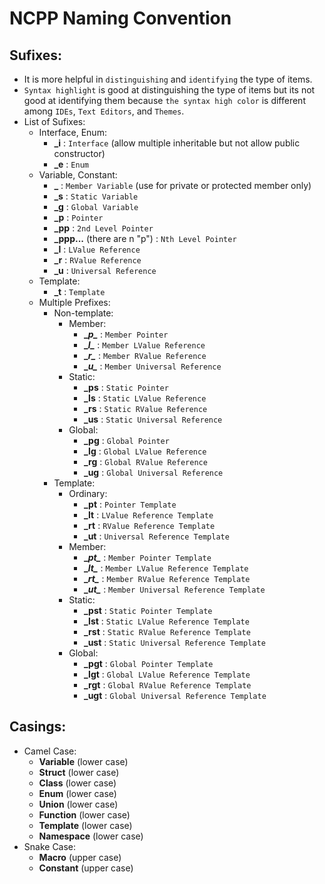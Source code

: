 # NCPP Naming Convention #
## Sufixes: ##
+ It is more helpful in `distinguishing` and `identifying` the type of items.
+ `Syntax highlight` is good at distinguishing the type of items but its not good at identifying them because `the syntax high color` is different among `IDEs`, `Text Editors`, and `Themes`.
+ List of Sufixes:
    + Interface, Enum:
        + **_i** : `Interface` (allow multiple inheritable but not allow public constructor)
        + **_e** : `Enum`
    + Variable, Constant:
        + **_** : `Member Variable` (use for private or protected member only)
        + **_s** : `Static Variable`
        + **_g** : `Global Variable`
        + **_p** : `Pointer`
        + **_pp** : `2nd Level Pointer`
        + **_ppp...** (there are n "p") : `Nth Level Pointer`
        + **_l** : `LValue Reference`
        + **_r** : `RValue Reference`
        + **_u** : `Universal Reference`
    + Template:
        + **_t** : `Template`
    + Multiple Prefixes:
        + Non-template:
            + Member:
                + **\__p\__** : `Member Pointer`
                + **\__l\__** : `Member LValue Reference`
                + **\__r\__** : `Member RValue Reference`
                + **\__u\__** : `Member Universal Reference`
            + Static:
                + **_ps** : `Static Pointer`
                + **_ls** : `Static LValue Reference`
                + **_rs** : `Static RValue Reference`
                + **_us** : `Static Universal Reference`
            + Global:
                + **_pg** : `Global Pointer`
                + **_lg** : `Global LValue Reference`
                + **_rg** : `Global RValue Reference`
                + **_ug** : `Global Universal Reference`
        + Template:
            + Ordinary:
                + **_pt** : `Pointer Template`
                + **_lt** : `LValue Reference Template`
                + **_rt** : `RValue Reference Template`
                + **_ut** : `Universal Reference Template`
            + Member:
                + **\__pt\__** : `Member Pointer Template`
                + **\__lt\__** : `Member LValue Reference Template`
                + **\__rt\__** : `Member RValue Reference Template`
                + **\__ut\__** : `Member Universal Reference Template`
            + Static:
                + **_pst** : `Static Pointer Template`
                + **_lst** : `Static LValue Reference Template`
                + **_rst** : `Static RValue Reference Template`
                + **_ust** : `Static Universal Reference Template`
            + Global:
                + **_pgt** : `Global Pointer Template`
                + **_lgt** : `Global LValue Reference Template`
                + **_rgt** : `Global RValue Reference Template`
                + **_ugt** : `Global Universal Reference Template`

## Casings: ##
- Camel Case:
    + **Variable** (lower case)
    + **Struct** (lower case)
    + **Class** (lower case)
    + **Enum** (lower case)
    + **Union** (lower case)
    + **Function** (lower case)
    + **Template** (lower case)
    + **Namespace** (lower case)
- Snake Case:
    + **Macro** (upper case)
    + **Constant** (upper case)